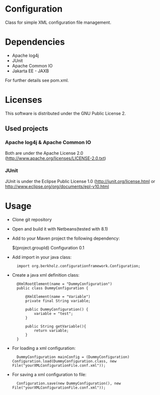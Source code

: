 # Configuration
Class for simple XML configuration file management.

# Dependencies
- Apache log4j 
- JUnit
- Apache Common IO
- Jakarta EE - JAXB

For further details see pom.xml.

# Licenses
This software is distributed under the GNU Public License 2.

## Used projects
### Apache log4j & Apache Common IO 
Both are under the Apache License 2.0 (http://www.apache.org/licenses/LICENSE-2.0.txt)

### JUnit 
JUnit is under the Eclipse Public License 1.0 (http://junit.org/license.html or http://www.eclipse.org/org/documents/epl-v10.html

# Usage
- Clone git repository

- Open and build it with Netbeans(tested with 8.1)

- Add to your Maven project the following dependency: 
		
	<dependency>
           	<groupId>${project.groupId}</groupId>
           	<artifactId>Configuration</artifactId>
        	<version>0.1</version>
       	</dependency>
		
- Add import in your java class:

		import org.berkholz.configurationframework.Configuration;

- Create a java xml definition class:

		@XmlRootElement(name = "DummyConfiguration")
		public class DummyConfiguration {
		
			@XmlElement(name = "Variable")
			private final String variable;
			
			public DummyConfiguration() {
				variable = "test";
			}

			public String getVariable(){
				return variable;
			}
		}

- For loading a xml configuration:
		
		DummyConfiguration mainConfig = (DummyConfiguration) Configuration.load(DummyConfiguration.class, new File("yourXMLConfigurationFile.conf.xml"));

- For saving a xml configuration to file:
		
		Configuration.save(new DummyConfiguration(), new File("yourXMLConfigurationFile.conf.xml"));
